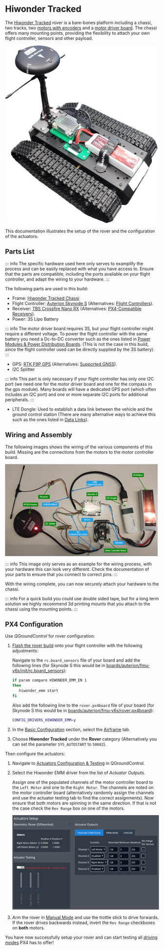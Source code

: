 # Hiwonder Tracked

The [Hiwonder Tracked](https://www.hiwonder.com/products/suspended-shock-absorbing-tracked-chassis?variant=40378709835863) rover is a bare-bones platform including a chassi, two tracks, two [motors with encoders](https://www.hiwonder.com/products/hall-encoder-dc-geared-motor?variant=40451123675223) and a [motor driver board](https://www.hiwonder.com/products/4-channel-encoder-motor-driver).
The chassi offers many mounting points, providing the flexibility to attach your own flight controller, sensors and other payload.

![Hiwonder Tracked](../../assets/airframes/rover/hiwonder_rovers/hiwonder_tracked.png)

This documentation illustrates the setup of the rover and the configuration of the actuators.

## Parts List

::: info
The specific hardware used here only serves to examplify the process and can be easily replaced with what you have access to.
Ensure that the parts are compatible, including the ports available on your flight controller, and adapt the wiring to your hardware.
:::

The following parts are used in this build:
- Frame: [Hiwonder Tracked Chassi](https://www.hiwonder.com/products/suspended-shock-absorbing-tracked-chassis?variant=40378709835863)
- Flight Controller: [Auterion Skynode S](https://auterion.com/product/skynode-s/) (Alternatives: [Flight Controllers](../flight_controller/index.md)).
- Receiver: [TBS Crossfire Nano RX](https://www.team-blacksheep.com/products/prod:crossfire_nano_rx?srsltid=AfmBOopvPF1mhPRIS11amSwdKf4OFZlt2ibj7XJwu05kVWt4S_L-ZNuD) (Alternatives: [PX4-Compatible Receivers](../getting_started/rc_transmitter_receiver.md#px4-compatible-receivers-compatible_receivers)).
- Power: 3S Lipo Battery

::: info
The motor driver board requires 3S, but your flight controller might require a different voltage.
To power the flight controller with the same battery you need a Dc-to-DC converter such as the ones listed in [Power Modules & Power Distribution Boards](../power_module/index.md).
(This is not the case in this build, since the flight controller used can be directly supplied by the 3S battery).
:::

- GPS: [RTK F9P GPS](https://holybro.com/products/h-rtk-f9p-gnss-series?srsltid=AfmBOoqmsqKx8y60GRVGfWtbcMv_V2m19V4U7-ql9R4NXtrwqzcyXlcF) (Alternatives: [Supported GNSS](../gps_compass/index.md#supported-gnss)).
- I2C Splitter

::: info
This part is only necessary if your flight controller has only one I2C port (we need one for the motor driver board and one for the compass in the gps module).
Many boards will have a dedicated GPS port (which often includes an I2C port) and one or more separate I2C ports for additional peripherals.
:::

- LTE Dongle: Used to establish a data link between the vehicle and the ground control station (There are many alternative ways to achieve this such as the ones listed in [Data Links](../data_links/index.md)).

## Wiring and Assembly

The following images shows the wiring of the various components of this build. Missing are the connections from the motors to the motor controller board.

![Hiwonder Wiring](../../assets/airframes/rover/hiwonder_rovers/hiwonder_wiring_annotated.png)

::: info
This image only serves as an example for the wiring process, with your hardware this can look very different.
Check the documentation of your parts to ensure that you connect to correct pins.
:::

With the wiring complete, you can now securely attach your hardware to the chassi.

::: info
For a quick build you could use double sided tape, but for a long term solution we highly recommend 3d printing mounts that you attach to the chassi using the mounting points.
:::

## PX4 Configuration

Use _QGroundControl_ for rover configuration:

1. [Flash the rover build](../config_rover/index.md#flashing-the-rover-build) onto your flight controller with the following adjustments:

      Navigate to the `rc.board_sensors` file of your board and add the following lines (for Skynode S this would be in [boards/auterion/fmu-v6s/init/rc.board_sensors](https://github.com/PX4/PX4-Autopilot/blob/main/boards/auterion/fmu-v6s/init/rc.board_sensors)):
      ```sh
      if param compare HIWONDER_EMM_EN 1
      then
         hiwonder_emm start
      fi
      ```
      Also add the following line to the `rover.px4board` file of your board (for Skynode S this would be in [boards/auterion/fmu-v6s/rover.px4board](https://github.com/PX4/PX4-Autopilot/blob/main/boards/auterion/fmu-v6s/rover.px4board)):
      ```sh
      CONFIG_DRIVERS_HIWONDER_EMM=y
      ```
2. In the [Basic Configuration](../config/index.md) section, select the [Airframe](../config/airframe.md) tab.
3. Choose **Hiwonder Tracked** under the **Rover** category (Alternatively you can set the parameter `SYS_AUTOSTART` to `50002`).

Then configure the actuators:

1. Navigate to [Actuators Configuration & Testing](../config/actuators.md) in QGroundControl.
1. Select the Hiwonder EMM driver from the list of _Actuator Outputs_.

   Assign one of the populated channels of the motor controller board to the `Left Motor` and one to the `Right Motor`. The channels are noted on the motor controller board (alternatively randomly assign the channels and use the actuator testing tab to find the correct assignments).
   Now ensure that both motors are spinning in the same direction. If that is not the case check the `Rev Range` box on one of the motors.

   ![Motor Setup](../../assets/airframes/rover/hiwonder_rovers/hiwonder_tracked_motors.png)

2. Arm the rover in [Manual Mode](../flight_modes_rover/manual.md#manual-mode) and use the trottle stick to drive forwards. If the rover drives backwards instead, invert the `Rev Range` checkboxes on **both** motors.

You have now successfully setup your rover and can start testing all [driving modes](../flight_modes_rover/index.md) PX4 has to offer!
